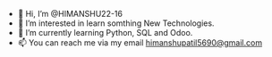 - 👋 Hi, I’m @HIMANSHU22-16
- 👀 I’m interested in learn somthing New Technologies.
- 🌱 I’m currently learning Python, SQL and Odoo.
- 📫 You can reach me via my email himanshupatil5690@gmail.com

<!---
HIMANSHU22-16/HIMANSHU22-16 is a ✨ special ✨ repository because its `README.md` (this file) appears on your GitHub profile.
You can click the Preview link to take a look at your changes.
--->
